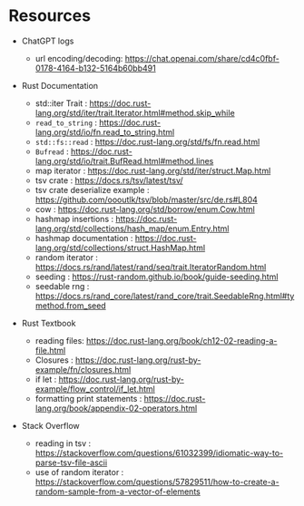 # Resources
* ChatGPT logs
    * url encoding/decoding: https://chat.openai.com/share/cd4c0fbf-0178-4164-b132-5164b60bb491

* Rust Documentation
    * std::iter Trait : https://doc.rust-lang.org/std/iter/trait.Iterator.html#method.skip_while
    * `read_to_string` : https://doc.rust-lang.org/std/io/fn.read_to_string.html
    * `std::fs::read` : https://doc.rust-lang.org/std/fs/fn.read.html
    * `Bufread` : https://doc.rust-lang.org/std/io/trait.BufRead.html#method.lines
    * map iterator : https://doc.rust-lang.org/std/iter/struct.Map.html
    * tsv crate : https://docs.rs/tsv/latest/tsv/
    * tsv crate deserialize example : https://github.com/oooutlk/tsv/blob/master/src/de.rs#L804
    * cow : https://doc.rust-lang.org/std/borrow/enum.Cow.html
    * hashmap insertions : https://doc.rust-lang.org/std/collections/hash_map/enum.Entry.html
    * hashmap documentation : https://doc.rust-lang.org/std/collections/struct.HashMap.html
    * random iterator : https://docs.rs/rand/latest/rand/seq/trait.IteratorRandom.html
    * seeding : https://rust-random.github.io/book/guide-seeding.html
    * seedable rng : https://docs.rs/rand_core/latest/rand_core/trait.SeedableRng.html#tymethod.from_seed

* Rust Textbook
    * reading files: https://doc.rust-lang.org/book/ch12-02-reading-a-file.html
    * Closures : https://doc.rust-lang.org/rust-by-example/fn/closures.html
    * if let : https://doc.rust-lang.org/rust-by-example/flow_control/if_let.html
    * formatting print statements : https://doc.rust-lang.org/book/appendix-02-operators.html

* Stack Overflow 
    * reading in tsv : https://stackoverflow.com/questions/61032399/idiomatic-way-to-parse-tsv-file-ascii
    * use of random iterator : https://stackoverflow.com/questions/57829511/how-to-create-a-random-sample-from-a-vector-of-elements
    